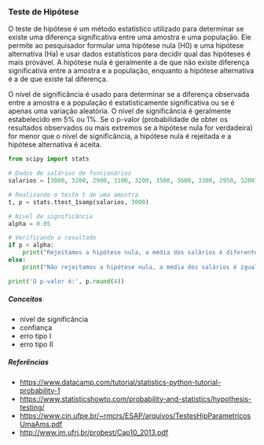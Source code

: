 ### Teste de Hipótese

O teste de hipótese é um método estatístico utilizado para determinar se existe uma diferença significativa entre uma amostra e uma população. Ele permite ao pesquisador formular uma hipótese nula (H0) e uma hipótese alternativa (Ha) e usar dados estatísticos para decidir qual das hipóteses é mais provável. A hipótese nula é geralmente a de que não existe diferença significativa entre a amostra e a população, enquanto a hipótese alternativa é a de que existe tal diferença.

O nível de significância é usado para determinar se a diferença observada entre a amostra e a população é estatisticamente significativa ou se é apenas uma variação aleatória. O nível de significância é geralmente estabelecido em 5% ou 1%. Se o p-valor (probabilidade de obter os resultados observados ou mais extremos se a hipótese nula for verdadeira) for menor que o nível de significância, a hipótese nula é rejeitada e a hipótese alternativa é aceita.

```Python
from scipy import stats

# Dados de salários de funcionários
salarios = [3000, 3200, 2900, 3100, 3200, 3500, 3600, 3300, 2950, 3200]

# Realizando o teste t de uma amostra
t, p = stats.ttest_1samp(salarios, 3000)

# Nível de significância
alpha = 0.05

# Verificando o resultado
if p < alpha:
    print("Rejeitamos a hipótese nula, a média dos salários é diferente de R$ 3.000,00.")
else:
    print("Não rejeitamos a hipótese nula, a média dos salários é igual a R$ 3.000,00.")

print('O p-valor é:', p.round(4))    
```

##### Conceitos
- nível de significância
- confiança
- erro tipo I
- erro tipo II

##### Referências

- https://www.datacamp.com/tutorial/statistics-python-tutorial-probability-1
- https://www.statisticshowto.com/probability-and-statistics/hypothesis-testing/
- https://www.cin.ufpe.br/~rmcrs/ESAP/arquivos/TestesHipParametricosUmaAms.pdf
- http://www.im.ufrj.br/probest/Cap10_2013.pdf